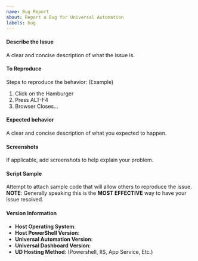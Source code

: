 ```yaml
---
name: Bug Report
about: Report a Bug for Universal Automation
labels: bug
---
```


#### Describe the Issue

A clear and concise description of what the issue is.

#### To Reproduce

Steps to reproduce the behavior: (Example)

1. Click on the Hamburger
2. Press ALT-F4
3. Browser Closes...

#### Expected behavior

A clear and concise description of what you expected to happen.

#### Screenshots

If applicable, add screenshots to help explain your problem.

#### Script Sample

Attempt to attach sample code that will allow others to reproduce the issue. **NOTE**: Generally speaking this is the **MOST EFFECTIVE** way to have your issue resolved.

#### Version Information

- **Host Operating System**:
- **Host PowerShell Version**:
- **Universal Automation Version**:
- **Universal Dashboard Version**:
- **UD Hosting Method**: (Powershell, IIS, App Service, Etc.)

